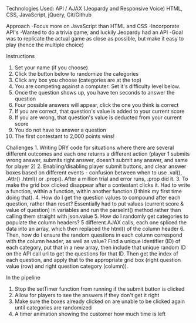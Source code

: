 Technologies Used:
	API / AJAX (Jeopardy and Responsive Voice)
	HTML, CSS, JavaScript, jQuery, Git/Github

Approach
	-Focus more on JavaScript than HTML and CSS
	-Incorporate API's
	-Wanted to do a trivia game, and luckily Jeopardy had an API
	-Goal was to replicate the actual game as close as possible, but make it easy to play (hence the multiple choice)

Instructions
1. Set your name (if you choose)
2. Click the button below to randomize the categories
3. Click any box you choose (categories are at the top)
4. You are competing against a computer. Set it's difficulty level below.
5. Once the question shows up, you have ten seconds to answer the question
6. Four possible answers will appear, click the one you think is correct
7. If you are correct, that question's value is added to your current score
8. If you are wrong, that question's value is deducted from your current score
9. You do not have to answer a question
10. The first contestant to 2,000 points wins!



Challenges
	1. Writing DRY code for situations where there are several different outcomes and each one returns a different action (player 1 submits wrong answer, submits right answer, doesn't submit any answer, and same for player 2)
	2. Enabling/disabling player submit buttons, and clear answer boxes based on different events - confusion between when to use .val(), .Attr() .html() or .prop(). After a million trial and error runs, .prop did it.
	3. To make the grid box clicked disappear after a contestant clicks it. Had to write a function, within a function, within another function (I think my first time doing that).
	4. How do I get the question values to compound after each question, rather than reset? Essentially had to put values (current score & value of question) in variables and run the parseInt() method rather than calling them straight with json.value
	5. How do I randomly get categories to populate the column headers? 5 different AJAX calls, each one spliced the data into an array, which then replaced the html() of the column header
	6. Then, how do I ensure the random questions in each column correspond with the column header, as well as value? Find a unique identifier (ID) of each category, put that in a new array, then include that unique random ID on the API call url to get the questions for that ID. Then get the index of each question, and apply that to the appropriate grid box (right question value (row) and right question category (column)).


In the pipeline
 1. Stop the setTimer function from running if the submit button is clicked
 2. Allow for players to see the answers if they don't get it right
 3. Make sure the boxes already clicked on are unable to be clicked again until categories are randomized
 4. A timer animation showing the customer how much time is left
